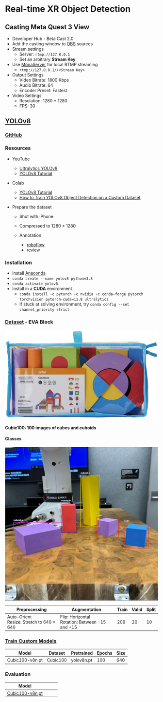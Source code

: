 # Real-time XR Object Detection



## **Casting Meta Quest 3 View**

- Developer Hub - Beta Cast 2.0
- Add the casting window to [OBS](https://obsproject.com/) sources
- Stream settings
  - Server: `rtmp://127.0.0.1`
  - Set an arbitrary **Stream Key**
- Use [MonaServer](https://www.monaserver.ovh/) for local RTMP streaming
  - `rtmp://127.0.0.1//<Stream Key>`
- Output Settings
  - Video Bitrate: 1800 Kbps
  - Audio Bitrate: 64
  - Encoder Preset: Fastest
- Video Settings
  - Resolution: 1280 * 1280
  - FPS: 30



## [YOLOv8](https://docs.ultralytics.com/)

### [**GitHub**](https://github.com/ultralytics/ultralytics)

### Resources

- YouTube
  - [Ultralytics YOLOv8](https://www.youtube.com/playlist?list=PL1FZnkj4ad1PFJTjW4mWpHZhzgJinkNV0)
  - [YOLOv8 Tutorial](https://www.youtube.com/playlist?list=PLZCA39VpuaZZ1cjH4vEIdXIb0dCpZs3Y5)
  
- Colab
  - [YOLOv8 Tutorial](https://colab.research.google.com/github/ultralytics/ultralytics/blob/main/examples/tutorial.ipynb#scrollTo=ZY2VXXXu74w5)
  - [How to Train YOLOv8 Object Detection on a Custom Dataset](https://colab.research.google.com/github/roboflow-ai/notebooks/blob/main/notebooks/train-yolov8-object-detection-on-custom-dataset.ipynb)

- Prepare the dataset
  
  - Shot with iPhone
  - Compressed to 1280 * 1280
  
  - Annotation
    - [roboflow](https://app.roboflow.com/)
    - review



### Installation

* Install [Anaconda](https://www.anaconda.com/download)
* `conda create --name yolov8 python=3.8`
* `conda activate yolov8`
* Install in a **CUDA** environment
  * `conda install -c pytorch -c nvidia -c conda-forge pytorch torchvision pytorch-cuda=11.8 ultralytics`
  * If stuck at solving environment, try `conda config --set channel_priority strict`



### [Dataset](datasets_zip) - EVA Block

<img src="docs/img/evablock1.png" alt="evablock1"  />



#### Cubic100: 100 images of cubes and cuboids

#### Classes

<img src="docs/img/Cubic100-classes.png" alt="Cubic100-classes"  />



| Preprocessing                                 | Augmentation                                        | Train | Valid | Split |
| --------------------------------------------- | --------------------------------------------------- | ----- | ----- | ----- |
| Auto-Orient<br />Resize: Stretch to 640 * 640 | Flip: Horizontal<br />Rotation: Between -15 and +15 | 209   | 20    | 10    |



### [Train Custom Models](models/custom)

| Model           | Dataset  | Pretrained | Epochs | Size |
| --------------- | -------- | ---------- | ------ | ---- |
| Cubic100-v8n.pt | Cubic100 | yolov8n.pt | 100    | 640  |



### Evaluation

| Model                                       |      |      |      |
| ------------------------------------------- | ---- | ---- | ---- |
| [Cubic100-v8n.pt](models/runs/detect/train) |      |      |      |

